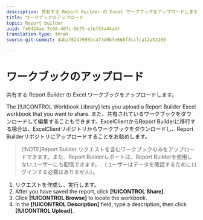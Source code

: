 ```yaml
---
description: 共有する Report Builder の Excel ワークブックをアップロードします。
title: ワークブックのアップロード
topic: Report builder
uuid: fe0424ae-7c68-407c-9b75-e7ef53a44a4f
translation-type: tm+mt
source-git-commit: dabaf6247695bc4f3d9bfe668f3ccfca12a52269

---
```



# ワークブックのアップロード

共有する Report Builder の Excel ワークブックをアップロードします。

The [!UICONTROL Workbook Library] lets you upload a Report Builder Excel workbook that you want to share. また、共有されているワークブックをダウンロードして編集することもできます。ExcelClientからReport Builderに移行する場合は、ExcelClientリポジトリからワークブックをダウンロードし、Report Builderリポジトリにアップロードすることをお勧めします。

>[!NOTE]Report Builder リクエストを含むワークブックのみをアップロードできます。また、Report Builderレポートは、Report Builderを使用しないユーザーにも配信できます。 （ユーザーはデータを確認するためにログインする必要はありません）。

1. リクエストを作成し、実行します。
1. After you have saved the report, click **[!UICONTROL Share]**.
1. Click **[!UICONTROL Browse]** to locate the workbook.
1. In the **[!UICONTROL Description]** field, type a description, then click **[!UICONTROL Upload]**.
